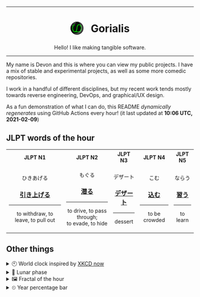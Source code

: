 ***

<h1 align="center">
<sub>
    <img src="readme/resources/avatar.png" height="36">
</sub>
&nbsp;
Gorialis
</h1>
<p align="center">
Hello! I like making tangible software.
</p>

***

My name is Devon and this is where you can view my public projects. I have a mix of stable and experimental projects, as well as some more comedic repositories.

I work in a handful of different disciplines, but my recent work tends mostly towards reverse engineering, DevOps, and graphical/UX design.

As a fun demonstration of what I can do, this README *dynamically regenerates* using GitHub Actions every hour! (it last updated at **10:06 UTC, 2021-02-09**)

<h2>JLPT words of the hour</h2>
<table>
    <tr>
        <th>JLPT N1</th>
        <th>JLPT N2</th>
        <th>JLPT N3</th>
        <th>JLPT N4</th>
        <th>JLPT N5</th>
    </tr>
    <tr>
        <td>
            <p align="center">ひきあげる</p>
            <h3 align="center"><b><a href="https://jisho.org/search/%E5%BC%95%E3%81%8D%E4%B8%8A%E3%81%92%E3%82%8B">引き上げる</a></b></h3>
            <hr>
            <p align="center">to withdraw,<wbr> to leave,<wbr> to pull out</p>
        </td>
        <td>
            <p align="center">もぐる</p>
            <h3 align="center"><b><a href="https://jisho.org/search/%E6%BD%9C%E3%82%8B">潜る</a></b></h3>
            <hr>
            <p align="center">to drive,<wbr> to pass through;<br> to evade,<wbr> to hide</p>
        </td>
        <td>
            <p align="center">デザート</p>
            <h3 align="center"><b><a href="https://jisho.org/search/%E3%83%87%E3%82%B6%E3%83%BC%E3%83%88">デザート</a></b></h3>
            <hr>
            <p align="center">dessert</p>
        </td>
        <td>
            <p align="center">こむ</p>
            <h3 align="center"><b><a href="https://jisho.org/search/%E8%BE%BC%E3%82%80">込む</a></b></h3>
            <hr>
            <p align="center">to be crowded</p>
        </td>
        <td>
            <p align="center">ならう</p>
            <h3 align="center"><b><a href="https://jisho.org/search/%E7%BF%92%E3%81%86">習う</a></b></h3>
            <hr>
            <p align="center">to learn</p>
        </td>
    </tr>
</table>

<h2>Other things</h2>
<details>
<summary>🕙  World clock inspired by <a href="https://xkcd.com/now">XKCD now</a></summary>

> <img src="generated/now.png" width="512">

</details>
<details>
<summary>🌙 Lunar phase</summary>

The moon is approximately 94.19% through its phase ().

</details>
<details>
<summary>&#x1f5bc; Fractal of the hour</summary>

> <img src="generated/fractal.png" width="512">

</details>
<details>
<summary>&#x23f2; Year percentage bar</summary>
<pre><code>2021 [██▁▁▁▁▁▁▁▁▁▁▁▁▁▁▁▁▁▁] 10.80%</code></pre>
</details>
